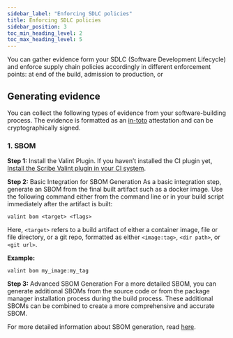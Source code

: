 ```yaml
---
sidebar_label: "Enforcing SDLC policies"
title: Enforcing SDLC policies
sidebar_position: 3
toc_min_heading_level: 2
toc_max_heading_level: 5
---
```


You can gather evidence form your SDLC (Software Development Lifecycle) and enforce supply chain policies accordingly in different enforcement points: at end of the build, admission to production, or

## Generating evidence

You can collect the following types of evidence from your software-building process. The evidence is formatted as an [in-toto](https://in-toto.io/) attestation and can be cryptographically signed.

### 1. SBOM

**Step 1:** Install the Valint Plugin.
If you haven’t installed the CI plugin yet, [Install the Scribe Valint plugin in your CI system](../integrating-scribe/ci-integrations/). 

**Step 2:** Basic Integration for SBOM Generation
As a basic integration step, generate an SBOM from the final built artifact such as a docker image. Use the following command either from the command line or in your build script immediately after the artifact is built:

```
valint bom <target> <flags>
```

Here, `<target>` refers to a build artifact of either a container image, file or file directory, or a git repo, formatted as either `<image:tag>`, `<dir path>`, or `<git url>`.

**Example:**
```
valint bom my_image:my_tag
```

**Step 3:** Advanced SBOM Generation
For a more detailed SBOM, you can generate additional SBOMs from the source code or from the package manager installation process during the build process. These additional SBOMs can be combined to create a more comprehensive and accurate SBOM.

For more detailed information about SBOM generation, read [here](http://tbd).


